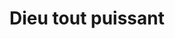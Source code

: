 ---
title: "Dieu tout puissant"
url: /route-nationale-pont-gaudin/dieu-tout-puissant/
shop: bebidas
---